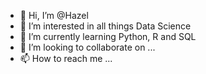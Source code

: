 - 👋 Hi, I’m @Hazel
- 👀 I’m interested in all things Data Science
- 🌱 I’m currently learning Python, R and SQL
- 💞️ I’m looking to collaborate on ...
- 📫 How to reach me ...

<!---
hhalton/hhalton is a ✨ special ✨ repository because its `README.md` (this file) appears on your GitHub profile.
You can click the Preview link to take a look at your changes.
--->
